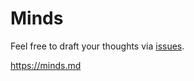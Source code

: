 # Minds

Feel free to draft your thoughts via [issues](https://github.com/zakirullin/minds/issues/new).

https://minds.md
